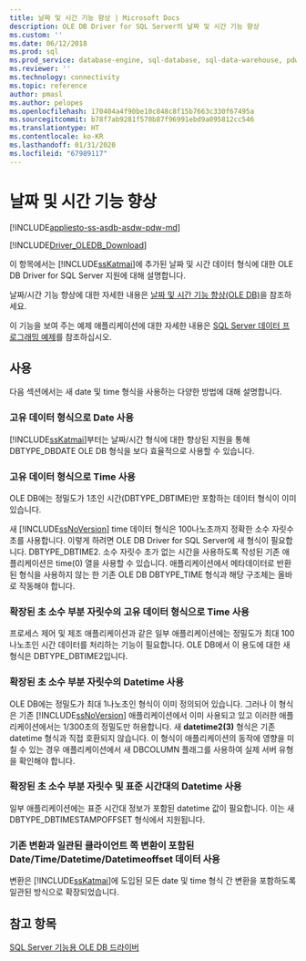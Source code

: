 ```yaml
---
title: 날짜 및 시간 기능 향상 | Microsoft Docs
description: OLE DB Driver for SQL Server의 날짜 및 시간 기능 향상
ms.custom: ''
ms.date: 06/12/2018
ms.prod: sql
ms.prod_service: database-engine, sql-database, sql-data-warehouse, pdw
ms.reviewer: ''
ms.technology: connectivity
ms.topic: reference
author: pmasl
ms.author: pelopes
ms.openlocfilehash: 170404a4f90be10c848c8f15b7663c330f67495a
ms.sourcegitcommit: b78f7ab9281f570b87f96991ebd9a095812cc546
ms.translationtype: HT
ms.contentlocale: ko-KR
ms.lasthandoff: 01/31/2020
ms.locfileid: "67989117"
---
```

# <a name="date-and-time-improvements"></a>날짜 및 시간 기능 향상
[!INCLUDE[appliesto-ss-asdb-asdw-pdw-md](../../../includes/appliesto-ss-asdb-asdw-pdw-md.md)]

[!INCLUDE[Driver_OLEDB_Download](../../../includes/driver_oledb_download.md)]

  이 항목에서는 [!INCLUDE[ssKatmai](../../../includes/sskatmai-md.md)]에 추가된 날짜 및 시간 데이터 형식에 대한 OLE DB Driver for SQL Server 지원에 대해 설명합니다.  
  
 날짜/시간 기능 향상에 대한 자세한 내용은 [날짜 및 시간 기능 향상&#40;OLE DB&#41;](../../oledb/ole-db-date-time/date-and-time-improvements-ole-db.md)을 참조하세요.  
  
 이 기능을 보여 주는 예제 애플리케이션에 대한 자세한 내용은 [SQL Server 데이터 프로그래밍 예제](https://msftdpprodsamples.codeplex.com/)를 참조하십시오.  
  
## <a name="usage"></a>사용  
 다음 섹션에서는 새 date 및 time 형식을 사용하는 다양한 방법에 대해 설명합니다.  
  
### <a name="use-date-as-a-distinct-data-type"></a>고유 데이터 형식으로 Date 사용  
 [!INCLUDE[ssKatmai](../../../includes/sskatmai-md.md)]부터는 날짜/시간 형식에 대한 향상된 지원을 통해 DBTYPE_DBDATE OLE DB 형식을 보다 효율적으로 사용할 수 있습니다.  
  
### <a name="use-time-as-a-distinct-data-type"></a>고유 데이터 형식으로 Time 사용  
 OLE DB에는 정밀도가 1초인 시간(DBTYPE_DBTIME)만 포함하는 데이터 형식이 이미 있습니다.
  
 새 [!INCLUDE[ssNoVersion](../../../includes/ssnoversion-md.md)] time 데이터 형식은 100나노초까지 정확한 소수 자릿수 초를 사용합니다. 이렇게 하려면 OLE DB Driver for SQL Server에 새 형식이 필요합니다. DBTYPE_DBTIME2. 소수 자릿수 초가 없는 시간을 사용하도록 작성된 기존 애플리케이션은 time(0) 열을 사용할 수 있습니다. 애플리케이션에서 메타데이터로 반환된 형식을 사용하지 않는 한 기존 OLE DB DBTYPE_TIME 형식과 해당 구조체는 올바로 작동해야 합니다.  
  
### <a name="use-time-as-a-distinct-data-type-with-extended-fractional-seconds-precision"></a>확장된 초 소수 부분 자릿수의 고유 데이터 형식으로 Time 사용  
 프로세스 제어 및 제조 애플리케이션과 같은 일부 애플리케이션에는 정밀도가 최대 100나노초인 시간 데이터를 처리하는 기능이 필요합니다. OLE DB에서 이 용도에 대한 새 형식은 DBTYPE_DBTIME2입니다.  
  
### <a name="use-datetime-with-extended-fractional-seconds-precision"></a>확장된 초 소수 부분 자릿수의 Datetime 사용  
 OLE DB에는 정밀도가 최대 1나노초인 형식이 이미 정의되어 있습니다. 그러나 이 형식은 기존 [!INCLUDE[ssNoVersion](../../../includes/ssnoversion-md.md)] 애플리케이션에서 이미 사용되고 있고 이러한 애플리케이션에서는 1/300초의 정밀도만 허용합니다. 새 **datetime2(3)** 형식은 기존 datetime 형식과 직접 호환되지 않습니다. 이 형식이 애플리케이션의 동작에 영향을 미칠 수 있는 경우 애플리케이션에서 새 DBCOLUMN 플래그를 사용하여 실제 서버 유형을 확인해야 합니다.    
  
### <a name="use-datetime-with-extended-fractional-seconds-precision-and-timezone"></a>확장된 초 소수 부분 자릿수 및 표준 시간대의 Datetime 사용  
 일부 애플리케이션에는 표준 시간대 정보가 포함된 datetime 값이 필요합니다. 이는 새 DBTYPE_DBTIMESTAMPOFFSET 형식에서 지원됩니다.
  
### <a name="use-datetimedatetimedatetimeoffset-data-with-client-side-conversions-consistent-with-existing-conversions"></a>기존 변환과 일관된 클라이언트 쪽 변환이 포함된 Date/Time/Datetime/Datetimeoffset 데이터 사용  
 변환은 [!INCLUDE[ssKatmai](../../../includes/sskatmai-md.md)]에 도입된 모든 date 및 time 형식 간 변환을 포함하도록 일관된 방식으로 확장되었습니다.  
  
## <a name="see-also"></a>참고 항목  
 [SQL Server 기능용 OLE DB 드라이버](../../oledb/features/oledb-driver-for-sql-server-features.md)  
  
  
